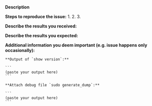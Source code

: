 <!--
If you are reporting a new issue, make sure that we do not have any duplicates
already open. You can ensure this by searching the issue list for this
repository. If there is a duplicate, please close your issue and add a comment
to the existing issue instead.

If you suspect your issue is a bug, please edit your issue description to
include the BUG REPORT INFORMATION shown below. If you fail to provide this
information within 7 days, we cannot debug your issue and will close it. We
will, however, reopen it if you later provide the information.

For more information about reporting issues, see
https://github.com/Azure/SONiC/wiki#report-issues

---------------------------------------------------
GENERAL SUPPORT INFORMATION
---------------------------------------------------

The GitHub issue tracker is for bug reports and feature requests.
General support can be found at the following locations:

- SONiC Support Forums - https://groups.google.com/forum/#!forum/sonicproject

---------------------------------------------------
BUG REPORT INFORMATION
---------------------------------------------------
Use the commands below to provide key information from your environment:
You do NOT have to include this information if this is a FEATURE REQUEST
-->

**Description**

<!--
Briefly describe the problem you are having in a few paragraphs.
-->

**Steps to reproduce the issue:**
1.
2.
3.

**Describe the results you received:**


**Describe the results you expected:**


**Additional information you deem important (e.g. issue happens only occasionally):**

    **Output of `show version`:**

    ```
    (paste your output here)
    ```

    **Attach debug file `sudo generate_dump`:**

    ```
    (paste your output here)
    ```

